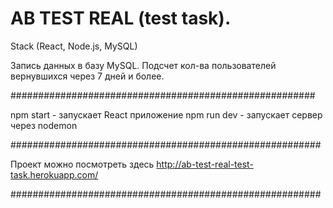 # AB TEST REAL (test task).

Stack (React, Node.js, MySQL)

Запись данных в базу MySQL.
Подсчет кол-ва пользователей вернувшихся через 7 дней и более.

#######################################################

npm start - запускает React приложение
npm run dev - запускает сервер через nodemon

########################################################

Проект можно посмотреть здесь 
http://ab-test-real-test-task.herokuapp.com/

########################################################
